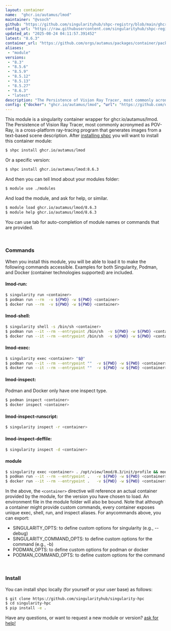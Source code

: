 ```yaml
---
layout: container
name:  "ghcr.io/autamus/lmod"
maintainer: "@vsoch"
github: "https://github.com/singularityhub/shpc-registry/blob/main/ghcr.io/autamus/lmod/container.yaml"
config_url: "https://raw.githubusercontent.com/singularityhub/shpc-registry/main/ghcr.io/autamus/lmod/container.yaml"
updated_at: "2025-08-24 04:11:57.391452"
latest: "8.6.3"
container_url: "https://github.com/orgs/autamus/packages/container/package/lmod"
aliases:
 - "module"
versions:
 - "8.3"
 - "8.5.6"
 - "8.5.9"
 - "8.5.12"
 - "8.5.13"
 - "8.5.27"
 - "8.6.3"
 - "latest"
description: "The Persistence of Vision Ray Tracer, most commonly acronymed as POV-Ray, is a cross-platform ray-tracing program that generates images from a text-based scene description."
config: {"docker": "ghcr.io/autamus/lmod", "url": "https://github.com/orgs/autamus/packages/container/package/lmod", "maintainer": "@vsoch", "description": "The Persistence of Vision Ray Tracer, most commonly acronymed as POV-Ray, is a cross-platform ray-tracing program that generates images from a text-based scene description.", "latest": {"8.6.3": "sha256:1e89a1881f275ad1fc80fc90ee4fc6bf3cc52d8a979089f7025abc439c48a293"}, "tags": {"8.3": "sha256:617368ca58439b0b8e1c94f9e8dc01189a3abfbcdbf75593686ea6eb6d75a122", "8.5.6": "sha256:e1d218f6aac7b1859a7bbb5e848fc0c5f9b14f1ea841a6463b2e7e56d6824160", "8.5.9": "sha256:4ad379f1077be000a7846525fdcda7996682d544e2b3c10328ecf952f6f56704", "8.5.12": "sha256:fb282e72fa034814e678888743305594ce332ac3bc1f249243f233bf441f46ec", "8.5.13": "sha256:3d60a1053639f0bbcf33c85c938b8de8b564684bba38bb1e6dc366a640c0067c", "8.5.27": "sha256:33e27300e48d9e68ae49abf54fab040b319e4f541b1fbab374f593075975ffbc", "8.6.3": "sha256:1e89a1881f275ad1fc80fc90ee4fc6bf3cc52d8a979089f7025abc439c48a293", "latest": "sha256:1e89a1881f275ad1fc80fc90ee4fc6bf3cc52d8a979089f7025abc439c48a293"}, "aliases": {"module": ". /opt/view/lmod/8.3/init/profile && module"}}
---
```


This module is a singularity container wrapper for ghcr.io/autamus/lmod.
The Persistence of Vision Ray Tracer, most commonly acronymed as POV-Ray, is a cross-platform ray-tracing program that generates images from a text-based scene description.
After [installing shpc](#install) you will want to install this container module:


```bash
$ shpc install ghcr.io/autamus/lmod
```

Or a specific version:

```bash
$ shpc install ghcr.io/autamus/lmod:8.6.3
```

And then you can tell lmod about your modules folder:

```bash
$ module use ./modules
```

And load the module, and ask for help, or similar.

```bash
$ module load ghcr.io/autamus/lmod/8.6.3
$ module help ghcr.io/autamus/lmod/8.6.3
```

You can use tab for auto-completion of module names or commands that are provided.

<br>

### Commands

When you install this module, you will be able to load it to make the following commands accessible.
Examples for both Singularity, Podman, and Docker (container technologies supported) are included.

#### lmod-run:

```bash
$ singularity run <container>
$ podman run --rm  -v ${PWD} -w ${PWD} <container>
$ docker run --rm  -v ${PWD} -w ${PWD} <container>
```

#### lmod-shell:

```bash
$ singularity shell -s /bin/sh <container>
$ podman run --it --rm --entrypoint /bin/sh  -v ${PWD} -w ${PWD} <container>
$ docker run --it --rm --entrypoint /bin/sh  -v ${PWD} -w ${PWD} <container>
```

#### lmod-exec:

```bash
$ singularity exec <container> "$@"
$ podman run --it --rm --entrypoint ""  -v ${PWD} -w ${PWD} <container> "$@"
$ docker run --it --rm --entrypoint ""  -v ${PWD} -w ${PWD} <container> "$@"
```

#### lmod-inspect:

Podman and Docker only have one inspect type.

```bash
$ podman inspect <container>
$ docker inspect <container>
```

#### lmod-inspect-runscript:

```bash
$ singularity inspect -r <container>
```

#### lmod-inspect-deffile:

```bash
$ singularity inspect -d <container>
```


#### module

```bash
$ singularity exec <container> . /opt/view/lmod/8.3/init/profile && module
$ podman run --it --rm --entrypoint .   -v ${PWD} -w ${PWD} <container> -c "/opt/view/lmod/8.3/init/profile && module $@"
$ docker run --it --rm --entrypoint .   -v ${PWD} -w ${PWD} <container> -c "/opt/view/lmod/8.3/init/profile && module $@"
```



In the above, the `<container>` directive will reference an actual container provided
by the module, for the version you have chosen to load. An environment file in the
module folder will also be bound. Note that although a container
might provide custom commands, every container exposes unique exec, shell, run, and
inspect aliases. For anycommands above, you can export:

 - SINGULARITY_OPTS: to define custom options for singularity (e.g., --debug)
 - SINGULARITY_COMMAND_OPTS: to define custom options for the command (e.g., -b)
 - PODMAN_OPTS: to define custom options for podman or docker
 - PODMAN_COMMAND_OPTS: to define custom options for the command

<br>

### Install

You can install shpc locally (for yourself or your user base) as follows:

```bash
$ git clone https://github.com/singularityhub/singularity-hpc
$ cd singularity-hpc
$ pip install -e .
```

Have any questions, or want to request a new module or version? [ask for help!](https://github.com/singularityhub/singularity-hpc/issues)